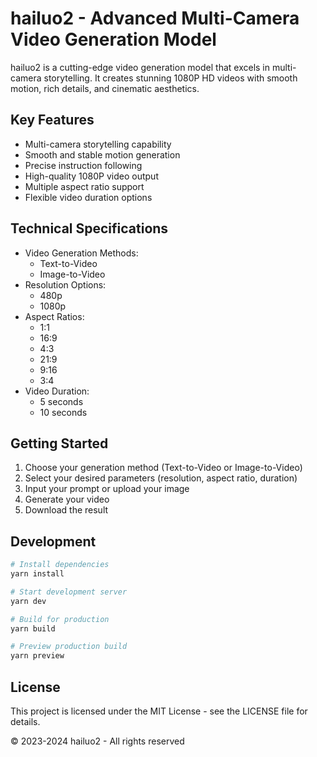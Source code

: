 # hailuo2 - Advanced Multi-Camera Video Generation Model

hailuo2 is a cutting-edge video generation model that excels in multi-camera storytelling. It creates stunning 1080P HD videos with smooth motion, rich details, and cinematic aesthetics.

## Key Features

- Multi-camera storytelling capability
- Smooth and stable motion generation
- Precise instruction following
- High-quality 1080P video output
- Multiple aspect ratio support
- Flexible video duration options

## Technical Specifications

- Video Generation Methods:
  - Text-to-Video
  - Image-to-Video
- Resolution Options:
  - 480p
  - 1080p
- Aspect Ratios:
  - 1:1
  - 16:9
  - 4:3
  - 21:9
  - 9:16
  - 3:4
- Video Duration:
  - 5 seconds
  - 10 seconds

## Getting Started

1. Choose your generation method (Text-to-Video or Image-to-Video)
2. Select your desired parameters (resolution, aspect ratio, duration)
3. Input your prompt or upload your image
4. Generate your video
5. Download the result

## Development

```bash
# Install dependencies
yarn install

# Start development server
yarn dev

# Build for production
yarn build

# Preview production build
yarn preview
```

## License

This project is licensed under the MIT License - see the LICENSE file for details.

© 2023-2024 hailuo2 - All rights reserved

